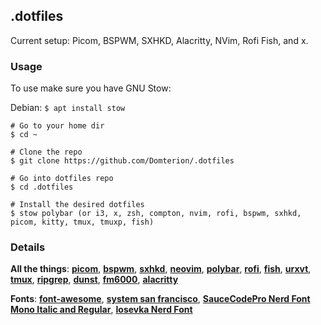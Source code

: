 ## **.dotfiles**

Current setup: Picom, BSPWM, SXHKD, Alacritty, NVim, Rofi Fish, and x.

### **Usage**

To use make sure you have GNU Stow:

Debian: `$ apt install stow`

```
# Go to your home dir
$ cd ~

# Clone the repo
$ git clone https://github.com/Domterion/.dotfiles

# Go into dotfiles repo
$ cd .dotfiles

# Install the desired dotfiles
$ stow polybar (or i3, x, zsh, compton, nvim, rofi, bspwm, sxhkd, picom, kitty, tmux, tmuxp, fish)
```

### **Details**

**All the things**:
**[picom](https://github.com/ibhagwan/picom)**, **[bspwm](https://github.com/baskerville/bspwm)**, **[sxhkd](https://github.com/baskerville/sxhkd)**, **[neovim](https://github.com/neovim/neovim)**, **[polybar](https://github.com/polybar/polybar)**, **[rofi](https://github.com/davatorium/rofi)**, **[fish](https://github.com/fish-shell/fish-shell)**, **[urxvt](https://linux.die.net/man/1/urxvt)**, **[tmux](https://github.com/tmux/tmux)**, **[ripgrep](https://github.com/BurntSushi/ripgrep)**, **[dunst](https://github.com/dunst-project/dunst)**, **[fm6000](https://github.com/anhsirk0/fetch-master-6000)**, **[alacritty](https://github.com/alacritty/alacritty)**

**Fonts**:
**[font-awesome](https://github.com/FortAwesome/Font-Awesome)**, **[system san francisco](https://github.com/supermarin/YosemiteSanFranciscoFont)**, **[SauceCodePro Nerd Font Mono Italic and Regular](https://github.com/ryanoasis/nerd-fonts/tree/master/patched-fonts/SourceCodePro)**, **[Iosevka Nerd Font](https://github.com/ryanoasis/nerd-fonts/tree/master/patched-fonts/Iosevka)**
